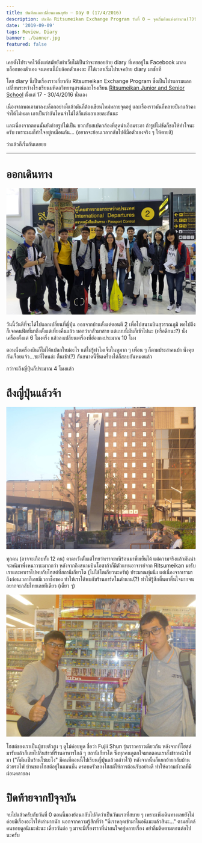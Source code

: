 ```yaml
---
title: บันทึกแลกเปลี่ยนแดนอุทัย — Day 0 (17/4/2016)
description: บันทึก Ritsumeikan Exchange Program วันที่ 0 — จุดเริ่มต้นแห่งตำนาน(?)ร้านโซบะ
date: '2019-09-09'
tags: Review, Diary
banner: ./banner.jpg
featured: false
---
```


เคยตั้งโปรเจคไว้ตั้งแต่สมัยยังทำเว็บไม่เป็นว่าจะทยอยย้าย diary ที่เคยอยู่ใน Facebook มาลงบล็อกของตัวเอง จนตอนนี้มีบล้อกตัวเองละ ก็ได้เวลาเริ่มโปรเจคย้าย diary มาซักที

โดย diary นี้เป็นเรื่องราวเกี่ยวกับ Ritsumeikan Exchange Program ซึ่งเป็นโปรแกรมแลกเปลี่ยนระหว่างโรงเรียนมหิดลวิทยานุสรณ์และโรงเรียน [Ritsumeikan Junior and Senior School](http://www.ritsumei.ac.jp/fkc/eng/) ตั้งแต่ 17 - 30/4/2016 นั่นเอง

เนื่องจากพอเอามาลงบล็อกอย่างงี้แล้วมันก็ต้องเขียนใหม่หลายจุดอยู่ และเรื่องราวมันก็หลายปีมาแล้วคงจำได้ไม่หมด เอาเป็นว่าอันไหนจำไม่ได้ก็แต่งเอาเลยละกันนะ

และเนื่องจากตอนนั้นยังถ่ายรูปไม่เป็น บวกกับสเปคกล้องที่สุดน่าเอือมระอา ถ้ารูปไม่ชัดก็ขอให้ทำใจนะครับ เพราะผมก็ทำใจอยู่เหมือนกัน... (อยากจะย้อนเวลากลับไปตีมือตัวเองจริง ๆ ให้ตายสิ)

ว่าแล้วก็เริ่มกันเลยยย

---

# ออกเดินทาง

![โฉมหน้าผู้ร่วมผจญภัย](12983867_705155319626006_7725283031532874359_o.jpg)

วันนี้วันดีที่จะได้ไปแลกเปลี่ยนที่ญี่ปุ่น ออกจากบ้านตั้งแต่ตอนตี 2 เพื่อไปสนามบินสุวรรณภูมิ พอไปถึงก็เจอคนฟิตที่มาถึงตั้งแต่เที่ยงคืนแล้ว บอกว่ากลัวมาสาย แต่แบบนี้มันก็เช้าไปนะ (หรือดึกนะ?) นั่งเครื่องตั้งแต่ 6 โมงครึ่ง แล้วลงเปลี่ยนเครื่องที่ฮ่องกงประมาณ 10 โมง

ตอนนั่งเครื่องบินก็ไม่ได้แปลกใหม่อะไร แต่ไม่รู้ทำไมเจ็บในหูมาก ๆ เพื่อน ๆ ก็ตามประสาคนบ้า นั่งคุยกันเจื้อยแจ้ว...ซะที่ไหนล่ะ ตื่นเช้า(?) กันขนาดนี้ขึ้นเครื่องได้ก็สลบกันหมดแล้ว

กว่าจะถึงญี่ปุ่นก็ประมาณ 4 โมงแล้ว

# ถึงญี่ปุ่นแล้วจ้า

![หน้าสถานีเกียวโต](12983235_1356788404372050_5738349335695983150_o.jpg)

ทุกคน (อาจจะเกือบทั้ง 12 คน) คาดหวังตั้งแต่ไทยว่าเราจะหนีร้อนมาพึ่งเย็นได้ แต่ความจริงแล้วมันน่าจะหนีมาพึ่งหนาวซะมากกว่า หลังจากถึงสนามบินโอซาก้าก็มีตัวแทนอาจารย์จาก Ritsumeikan มารับเราและพาเราไปพบกับโฮสต์ที่สถานีเกียวโต (ไม่ใช้โตเกียวนะครัช) ประมาณทุ่มนึง แต่เนื่องจากเรามาถึงก่อนเวลาก็เลยมีเวลาซื้อของ ทำให้เราได้พบกับร้านการ์ดในตำนาน(?) ทำให้รู้สึกตื่นตาตื่นใจมากจนอยากจะกลับไทยเลยทีเดียว (เดี๋ยว ๆ)

![ร้านการ์ดในตำนาน(?)](13062937_1356788371038720_1987896339516115037_o.jpg)

โฮสต์ของเราเป็นผู้ชายตัวสูง ๆ ดูไม่ค่อยพูด ชื่อว่า Fujii Shun รุ่นราวคราวเดียวกัน หลังจากที่โฮสต์มารับแล้วก็เลยไปกินข้าวที่ร้านอาหารใกล้ ๆ สถานีเกียวโต ซึ่งทุกคนดูตกใจมากตอนเราสั่งข้าวหน้าไข่มา ("ก็มันเป็นร้านโซบะไง" มีคนที่ตอนนี้ไปเรียนญี่ปุ่นแล้วกล่าวไว้) หลังจากนั้นก็แยกย้ายกลับบ้านด้วยรถไฟ บ้านของโฮสต์อยู่ในแมนชั่น ครอบครัวของโฮสต์ให้การต้อนรับอย่างดี ทำให้ความกังวลที่มีผ่อนคลายลง

# ปิดท้ายจากปัจุจบัน

จบไปแล้วครับกับวันที่ 0 ตอนนี้มองย้อนกลับไปคิดว่าเป็นวันแรกที่สบาย ๆ เพราะเพิ่งเดินทางเลยยังไม่ค่อยมีเรื่องอะไรให้เล่ามากนัก นอกจากความรู้สึกที่ว่า "นี่เราหลุดเข้ามาในอนิเมะแล้วสินะ..." ตามสไตล์คนชอบดูอนิเมะอ่ะนะ เดี๋ยววันต่อ ๆ มาจะมีเรื่องราวที่น่าสนใจอยู่หลายเรื่อง อย่าลืมติดตามตอนต่อไปนะครับ